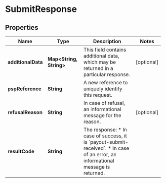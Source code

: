 

# SubmitResponse


## Properties

| Name | Type | Description | Notes |
|------------ | ------------- | ------------- | -------------|
|**additionalData** | **Map&lt;String, String&gt;** | This field contains additional data, which may be returned in a particular response. |  [optional] |
|**pspReference** | **String** | A new reference to uniquely identify this request. |  |
|**refusalReason** | **String** | In case of refusal, an informational message for the reason. |  [optional] |
|**resultCode** | **String** | The response: * In case of success, it is &#x60;payout-submit-received&#x60;. * In case of an error, an informational message is returned. |  |



